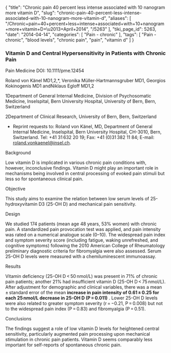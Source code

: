 {
    "title": "Chronic pain 40 percent less intense associated with 10 nanogram more vitamin D",
    "slug": "chronic-pain-40-percent-less-intense-associated-with-10-nanogram-more-vitamin-d",
    "aliases": [
        "/Chronic+pain+40+percent+less+intense+associated+with+10+nanogram+more+vitamin+D+\u2013+April+2014",
        "/5263"
    ],
    "tiki_page_id": 5263,
    "date": "2014-04-14",
    "categories": [
        "Pain - chronic"
    ],
    "tags": [
        "Pain - chronic",
        "blood levels",
        "chronic pain",
        "pain",
        "vitamin d"
    ]
}


### Vitamin D and Central Hypersensitivity in Patients with Chronic Pain

Pain Medicine DOI: 10.1111/pme.12454

Roland von Känel MD1,2,*, Veronika Müller-Hartmannsgruber MD1, Georgios Kokinogenis MD1 andNiklaus Egloff MD1,2

1Department of General Internal Medicine, Division of Psychosomatic Medicine, Inselspital, Bern University Hospital, University of Bern, Bern, Switzerland

2Department of Clinical Research, University of Bern, Bern, Switzerland

* Reprint requests to: Roland von Känel, MD, Department of General Internal Medicine, Inselspital, Bern University Hospital, CH-3010, Bern, Switzerland. Tel: +41 31 632 20 19; Fax: +41 (0)31 382 11 84; E-mail: roland.vonkaenel@insel.ch.

Background

Low vitamin D is implicated in various chronic pain conditions with, however, inconclusive findings. Vitamin D might play an important role in mechanisms being involved in central processing of evoked pain stimuli but less so for spontaneous clinical pain.

Objective

This study aims to examine the relation between low serum levels of 25-hydroxyvitamin D3 (25-OH D) and mechanical pain sensitivity.

Design

We studied 174 patients (mean age 48 years, 53% women) with chronic pain. A standardized pain provocation test was applied, and pain intensity was rated on a numerical analogue scale (0–10). The widespread pain index and symptom severity score (including fatigue, waking unrefreshed, and cognitive symptoms) following the 2010 American College of Rheumatology preliminary diagnostic criteria for fibromyalgia were also assessed. Serum 25-OH D levels were measured with a chemiluminescent immunoassay.

Results

Vitamin deficiency (25-OH D < 50 nmol/L) was present in 71% of chronic pain patients; another 21% had insufficient vitamin D (25-OH D < 75 nmol/L). After adjustment for demographic and clinical variables, there was a mean ± standard error of the mean  **increase in pain intensity of 0.61 ± 0.25 for each 25 nmol/L decrease in 25-OH D (P = 0.011)** . Lower 25-OH D levels were also related to greater symptom severity (r = −0.21, P = 0.008) but not to the widespread pain index (P = 0.83) and fibromyalgia (P = 0.51).

Conclusions

The findings suggest a role of low vitamin D levels for heightened central sensitivity, particularly augmented pain processing upon mechanical stimulation in chronic pain patients. Vitamin D seems comparably less important for self-reports of spontaneous chronic pain.